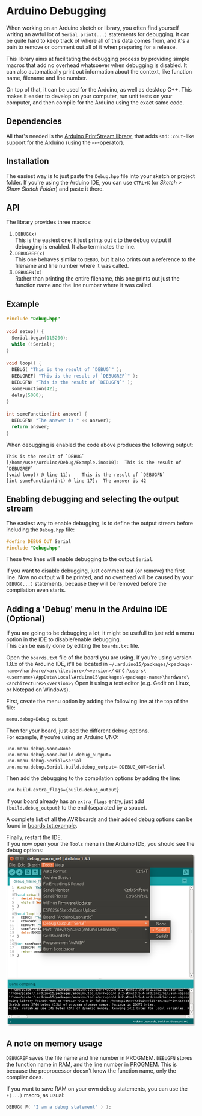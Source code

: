 # Arduino Debugging

When working on an Arduino sketch or library, you often find yourself writing an awful lot of `Serial.print(...)` statements for debugging. It can be quite hard to keep track of where all of this data comes from, and it's a pain to remove or comment out all of it when preparing for a release.

This library aims at facilitating the debugging process by providing simple macros that add no overhead whatsoever when debugging is disabled. It can also automatically print out information about the context, like function name, filename and line number.

On top of that, it can be used for the Arduino, as well as desktop C++. This makes it easier to develop on your computer, run unit tests on your computer, and then compile for the Arduino using the exact same code.

## Dependencies

All that's needed is the [Arduino PrintStream library](https://github.com/tttapa/Arduino-PrintStream), that adds `std::cout`-like support for the Arduino (using the `<<`-operator).

## Installation

The easiest way is to just paste the `Debug.hpp` file into your sketch or project folder. If you're using the Arduino IDE, you can use `CTRL+K` (or _Sketch > Show Sketch Folder_) and paste it there.

## API

The library provides three macros:

1. `DEBUG(x)`  
This is the easiest one: it just prints out `x` to the debug output if debugging is enabled. It also terminates the line.
2. `DEBUGREF(x)`  
This one behaves similar to `DEBUG`, but it also prints out a reference to the filename and line number where it was called.
3. `DEBUGFN(x)`  
Rather than printing the entire filename, this one prints out just the function name and the line number where it was called.

## Example

```cpp
#include "Debug.hpp"

void setup() {
  Serial.begin(115200);
  while (!Serial);
}

void loop() {
  DEBUG( "This is the result of `DEBUG`" );
  DEBUGREF( "This is the result of `DEBUGREF`" );
  DEBUGFN( "This is the result of `DEBUGFN`" );
  someFunction(42);
  delay(5000);
}

int someFunction(int answer) {
  DEBUGFN( "The answer is " << answer);
  return answer;
}
```
When debugging is enabled the code above produces the following output:
```
This is the result of `DEBUG`
[/home/user/Arduino/Debug/Example.ino:10]:	This is the result of `DEBUGREF`
[void loop() @ line 11]:	This is the result of `DEBUGFN`
[int someFunction(int) @ line 17]:	The answer is 42
```

## Enabling debugging and selecting the output stream

The easiest way to enable debugging, is to define the output stream before including the `Debug.hpp` file:
```cpp
#define DEBUG_OUT Serial
#include "Debug.hpp"
```
These two lines will enable debugging to the output `Serial`.

If you want to disable debugging, just comment out (or remove) the first line. Now no output will be printed, and no overhead will be caused by your `DEBUG(...)` statements, because they will be removed before the compilation even starts.

## Adding a 'Debug' menu in the Arduino IDE (Optional)

If you are going to be debugging a lot, it might be usefull to just add a menu option in the IDE to disable/enable debugging.  
This can be easily done by editing the `boards.txt` file.

Open the `boards.txt` file of the board you are using. If you're using version 1.8.x of the Arduino IDE, it'll be located in `~/.arduino15/packages/<package-name>/hardware/<architecture>/<version>/` or `C:\users\<username>\AppData\Local\Arduino15\packages\<package-name>\hardware\<architecture>\<version>\`
Open it using a text editor (e.g. Gedit on Linux, or Notepad on Windows).

First, create the menu option by adding the following line at the top of the file:
```
menu.debug=Debug output
```

Then for your board, just add the different debug options.  
For example, if you're using an Arduino UNO:
```
uno.menu.debug.None=None
uno.menu.debug.None.build.debug_output=
uno.menu.debug.Serial=Serial
uno.menu.debug.Serial.build.debug_output=-DDEBUG_OUT=Serial
```
Then add the debugging to the compilation options by adding the line:
```
uno.build.extra_flags={build.debug_output}
```

If your board already has an `extra_flags` entry, just add ` {build.debug_output}` to the end (separated by a space).

A complete list of all the AVR boards and their added debug options can be found in [boards.txt.example](boards.txt.example).

Finally, restart the IDE.  
If you now open your the `Tools` menu in the Arduino IDE, you should see the debug options:
![Screenshot-Arduino-IDE-Debug](Screenshot-Arduino-IDE-Debug.png)

## A note on memory usage
`DEBUGREF` saves the file name and line number in PROGMEM. `DEBUGFN` stores the function name in RAM, and the line number in PROGMEM. This is because the preprocessor doesn't know the function name, only the compiler does.

If you want to save RAM on your own debug statements, you can use the `F(...)` macro, as usual:
```cpp
DEBUG( F( "I am a debug statement" ) );
```
